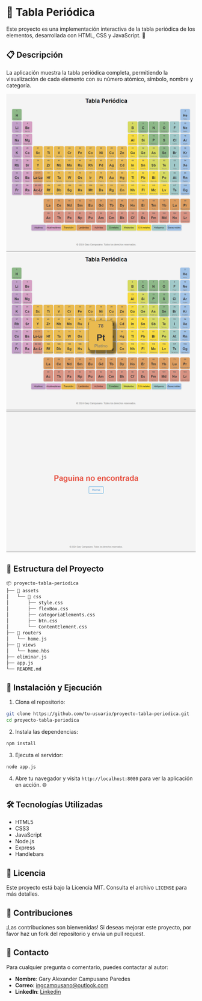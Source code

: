 # 🌟 Tabla Periódica

Este proyecto es una implementación interactiva de la tabla periódica de los elementos, desarrollada con HTML, CSS y JavaScript. 🚀

## 📋 Descripción

La aplicación muestra la tabla periódica completa, permitiendo la visualización de cada elemento con su número atómico, símbolo, nombre y categoría.

![alt text](image-1.png)
![alt text](image.png)
![alt text](image-2.png)

## 📂 Estructura del Proyecto

```
📦 proyecto-tabla-periodica
├── 📁 assets
│   └── 📁 css
│       ├── style.css
│       ├── flexBox.css
│       ├── categoriaElements.css
│       ├── btn.css
│       └── ContentElement.css
├── 📁 routers
│   └── home.js
├── 📁 views
│   └── home.hbs
├── eliminar.js
├── app.js
└── README.md
```

## 🚀 Instalación y Ejecución

1. Clona el repositorio:

```bash
git clone https://github.com/tu-usuario/proyecto-tabla-periodica.git
cd proyecto-tabla-periodica
```

2. Instala las dependencias:

```bash
npm install
```

3. Ejecuta el servidor:

```bash
node app.js
```

4. Abre tu navegador y visita `http://localhost:8080` para ver la aplicación en acción. 🌐

## 🛠️ Tecnologías Utilizadas

- HTML5
- CSS3
- JavaScript
- Node.js
- Express
- Handlebars

## 📜 Licencia

Este proyecto está bajo la Licencia MIT. Consulta el archivo `LICENSE` para más detalles.

## 🤝 Contribuciones

¡Las contribuciones son bienvenidas! Si deseas mejorar este proyecto, por favor haz un fork del repositorio y envía un pull request.

## 📧 Contacto

Para cualquier pregunta o comentario, puedes contactar al autor:

- **Nombre**: Gary Alexander Campusano Paredes
- **Correo**: [ingcampusano@outlook.com](mailto:ingcampusano@outlook.com)
- **LinkedIn**: [Linkedin](https://www.linkedin.com/in/gary-alexander-campusano-paredes-87a28724a/)
